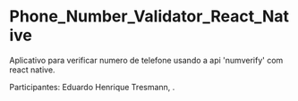 # Phone_Number_Validator_React_Native
Aplicativo para verificar numero de telefone usando a api 'numverify' com react native.

Participantes: Eduardo Henrique Tresmann, .
